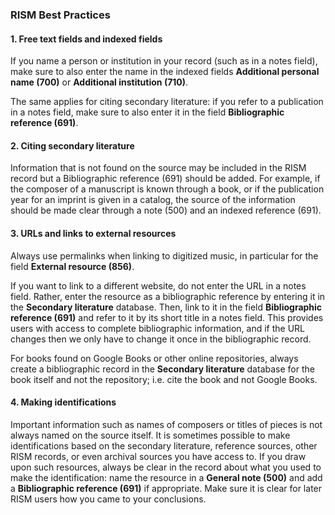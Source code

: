 ### RISM Best Practices

#### 1. Free text fields and indexed fields
If you name a person or institution in your record (such as in a notes field), make sure to also enter the name in the
indexed fields **Additional personal name (700)** or **Additional institution (710)**.

The same applies for citing secondary literature: if you refer to a publication in a notes field, make sure to also
enter it in the field **Bibliographic reference (691)**.

#### 2. Citing secondary literature
Information that is not found on the source may be included in the RISM record but a Bibliographic reference (691)
should be added. For example, if the composer of a manuscript is known through a book, or if the publication year for an
imprint is given in a catalog, the source of the information should be made clear through a note (500) and an indexed
reference (691).

#### 3. URLs and links to external resources
Always use permalinks when linking to digitized music, in particular for the field **External resource (856)**.

If you want to link to a different website, do not enter the URL in a notes field. Rather, enter the resource as a
bibliographic reference by entering it in the **Secondary literature** database. Then, link to it in the field **Bibliographic reference (691)** and refer to it by its short title in a notes field. This provides users with access to
complete bibliographic information, and if the URL changes then we only have to change it once in the bibliographic
record.

For books found on Google Books or other online repositories, always create a bibliographic record in the **Secondary
literature** database for the book itself and not the repository; i.e. cite the book and not Google Books.

#### 4. Making identifications 
Important information such as names of composers or titles of pieces is not always named on the source itself. It is
sometimes possible to make identifications based on the secondary literature, reference sources, other RISM records, or
even archival sources you have access to. If you draw upon such resources, always be clear in the record about what you
used to make the identification: name the resource in a **General note (500)** and add a **Bibliographic reference (691)** if appropriate. Make sure it is clear for later RISM users how you came to your conclusions.
